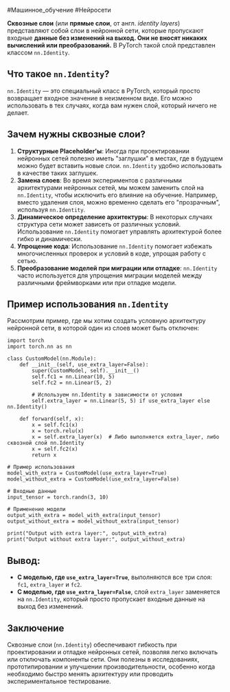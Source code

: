  #Машинное_обучение #Нейросети 

**Сквозные слои** (или **прямые слои**, от англ. _identity layers_) представляют собой слои в нейронной сети, которые пропускают входные **данные без изменений на выход. Они не вносят никаких вычислений или преобразований.** В PyTorch такой слой представлен классом `nn.Identity`.

## Что такое `nn.Identity`?

`nn.Identity` — это специальный класс в PyTorch, который просто возвращает входное значение в неизменном виде. Его можно использовать в тех случаях, когда вам нужен слой, который ничего не делает.
## Зачем нужны сквозные слои?

1. **Структурные Placeholder'ы**: Иногда при проектировании нейронных сетей полезно иметь "заглушки" в местах, где в будущем можно будет вставить новые слои. `nn.Identity` удобно использовать в качестве таких заглушек.
2. **Замена слоев**: Во время экспериментов с различными архитектурами нейронных сетей, мы можем заменить слой на `nn.Identity`, чтобы исключить его влияние на обучение. Например, вместо удаления слоя, можно временно сделать его "прозрачным", используя `nn.Identity`.
3. **Динамическое определение архитектуры**: В некоторых случаях структура сети может зависеть от различных условий. Использование `nn.Identity` помогает управлять архитектурой более гибко и динамически.
4. **Упрощение кода**: Использование `nn.Identity` помогает избежать многочисленных проверок и условий в коде, упрощая работу с сетью.
5. **Преобразование моделей при миграции или отладке**: `nn.Identity` часто используется для упрощения миграции моделей между различными фреймворками или при отладке модели.
## Пример использования `nn.Identity`

Рассмотрим пример, где мы хотим создать условную архитектуру нейронной сети, в которой один из слоев может быть отключен:

```
import torch
import torch.nn as nn

class CustomModel(nn.Module):
    def __init__(self, use_extra_layer=False):
        super(CustomModel, self).__init__()
        self.fc1 = nn.Linear(10, 5)
        self.fc2 = nn.Linear(5, 2)
        
        # Используем nn.Identity в зависимости от условия
        self.extra_layer = nn.Linear(5, 5) if use_extra_layer else nn.Identity()

    def forward(self, x):
        x = self.fc1(x)
        x = torch.relu(x)
        x = self.extra_layer(x)  # Либо выполняется extra_layer, либо сквозной слой nn.Identity
        x = self.fc2(x)
        return x

# Пример использования
model_with_extra = CustomModel(use_extra_layer=True)
model_without_extra = CustomModel(use_extra_layer=False)

# Входные данные
input_tensor = torch.randn(3, 10)

# Применение модели
output_with_extra = model_with_extra(input_tensor)
output_without_extra = model_without_extra(input_tensor)

print("Output with extra layer:", output_with_extra)
print("Output without extra layer:", output_without_extra)

```

## Вывод:

- **С моделью, где `use_extra_layer=True`**, выполняются все три слоя: `fc1`, `extra_layer` и `fc2`.
- **С моделью, где `use_extra_layer=False`**, слой `extra_layer` заменяется на `nn.Identity`, который просто пропускает входные данные на выход без изменений.
## Заключение

Сквозные слои (`nn.Identity`) обеспечивают гибкость при проектировании и отладке нейронных сетей, позволяя легко включать или отключать компоненты сети. Они полезны в исследованиях, прототипировании и улучшении производительности, особенно когда необходимо быстро менять архитектуру или проводить экспериментальное тестирование.
